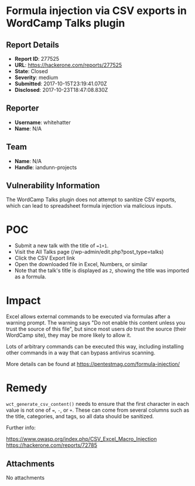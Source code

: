 # Formula injection via CSV exports in WordCamp Talks plugin

## Report Details
- **Report ID**: 277525
- **URL**: https://hackerone.com/reports/277525
- **State**: Closed
- **Severity**: medium
- **Submitted**: 2017-10-15T23:19:41.070Z
- **Disclosed**: 2017-10-23T18:47:08.830Z

## Reporter
- **Username**: whitehatter
- **Name**: N/A

## Team
- **Name**: N/A
- **Handle**: iandunn-projects

## Vulnerability Information
The WordCamp Talks plugin does not attempt to sanitize CSV exports, which can lead to spreadsheet formula injection via malicious inputs.

POC
========

* Submit a new talk with the title of `=1+1`. 
* Visit the All Talks page (/wp-admin/edit.php?post_type=talks)
* Click the CSV Export link
* Open the downloaded file in Excel, Numbers, or similar
* Note that the talk's title is displayed as `2`, showing the title was imported as a formula.

Impact
===========

Excel allows external commands to be executed via formulas after a warning prompt. The warning says "Do not enable this content unless you trust the source of this file", but since most users _do_ trust the source (their WordCamp site), they may be more likely to allow it.

Lots of arbitrary commands can be executed this way, including installing other commands in a way that can bypass antivirus scanning. 

More details can be found at https://pentestmag.com/formula-injection/

Remedy
=========

`wct_generate_csv_content()` needs to ensure that the first character in each value is not one of `=`, `-`, or `+`. These can come from several columns such as the title, categories, and tags, so all data should be sanitized.

Further info:

https://www.owasp.org/index.php/CSV_Excel_Macro_Injection
https://hackerone.com/reports/72785

## Attachments
No attachments
